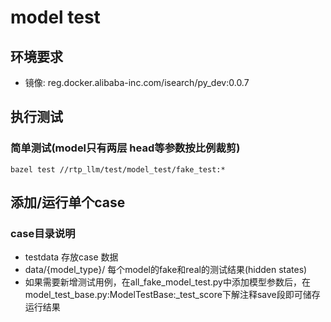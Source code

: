 # model test
## 环境要求
* 镜像: reg.docker.alibaba-inc.com/isearch/py_dev:0.0.7
## 执行测试
### 简单测试(model只有两层 head等参数按比例裁剪)
```
bazel test //rtp_llm/test/model_test/fake_test:*
```

## 添加/运行单个case

### case目录说明
* testdata 存放case 数据
* data/{model_type}/ 每个model的fake和real的测试结果(hidden states)
* 如果需要新增测试用例，在all_fake_model_test.py中添加模型参数后，在model_test_base.py:ModelTestBase:_test_score下解注释save段即可储存运行结果

